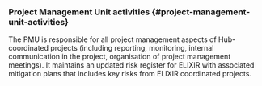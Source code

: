### Project Management Unit activities {#project-management-unit-activities}

The PMU is responsible for all project management aspects of Hub-coordinated projects (including reporting, monitoring, internal communication in the project, organisation of project management meetings). It maintains an updated risk register for ELIXIR with associated mitigation plans that includes key risks from ELIXIR coordinated projects.